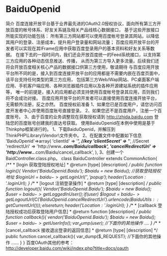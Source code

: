 # BaiduOpenid
简介
百度连接开放平台基于业界最先进的OAuth2.0授权协议，面向所有第三方开放百度的帐号体系、好友关系链及相关产品线核心数据接口，
基于这些开放接口所能实现的功能包括：
所有第三方网站都可以使用百度帐号登录其网站，以降低其用户的登录、注册成本，提升用户登录量和网站流量；
百度应用开放平台的开发者可以实现在其IFrame应用中获取百度登录用户的基本资料和好友关系等数据。
在接下去的一段时间内，我们还会开放百度统一的Feed系统接口，以支持第三方应用的各种动态信息推送、传播，
从而为第三方导入更多流量。后续我们还将会开放百度相关核心产品的数据接口供第三方使用，敬请期待
与百度应用开放平台所不同的是，接入到百度连接开放平台的应用都是不需要内嵌在百度页面中，该平台支持任何类型的第三方应用，
包括第三方Web/Wap网站、PC桌面客户端应用、手机客户端应用、各种浏览器插件应用以及各种开源建站系统的插件应用等，
唯一的前提是，接入的应用都必须支持使用百度帐号登录其应用，否则我们将不会成功对接。
百度应用开放平台的开发者可以直接使用百度连接开放平台，无需额外注册，反之亦然。
百度授权前准备
1、如果您已是百度用户，请您访问百度开发者中心并使用百度账号直接登录。
2、如果您还不是百度用户，注册一个百度账号。
3、由于百度的业务调整现在获取授权请到 http://zhida.baidu.com 登陆您的百度账号创建我的直达号获取。
使用BaiduOpenid在本例中使用是基于Thinkphp框架进行的。
1、下载BaiduOpenid，并解压到ThinkPHP\Library\Vendor\文件夹中。
2、在配置文件中配置如下信息
    'BaiduOpenid'=>array(
		  'clientId' => '***********************',             //key
		  'clientSecret' => '***********************',        //Secret
		  'redirectUri' => 'http://www.*****.com/Baidu/callback',
		  'cancelRedirectUri' => 'http://www..*****.com/Baidu/cancel_callback',
		),
3、创建一个BaidController.class.php。
    class BaiduController extends CommonAction{
    	/**
    	 * [login 获取登陆授权地址]
    	 * @return [type] [description]
    	 */
    	public function login(){
    		Vendor('BaiduOpenid.Baidu');
    		$baidu = new Baidu();
    		//获取登陆授权地址
    		$loginUrl = $baidu->getLoginUrl('', 'popup');
    		header('Location:'.$loginUrl);
    	}
    	/**
    	 * [logout 注销登录操作]
    	 * @return [type] [description]
    	 */
    	public function logout(){
    		Vendor('BaiduOpenid.Baidu');
    		$baidu = new Baidu();
    		$user = $baidu->getLoggedInUser();
    		if($user)
    			$logout = $baidu->getLogoutUrl(C('BaiduOpenid.cancelRedirectUri').urlencode(BaiduUtils::getCurrentUrl()));
    		else
    			return;
    		header('Location:'.$loginUrl);
    	}
    	/**
    	 * [callback 登陆授权成功后获取登陆用户信息]
    	 * @return function [description]
    	 */
    	public function callback(){
    		vendor('BaiduOpenid.Baidu');
    		$baidu = new Baidu();
    		$user = $baidu->getUserInfo();
    		var_dump($user);
    		//下面你的其他操作
    		....
  		}
  		/**
    	 * [cancel_callback 接收退出登录的返回信息]
    	 * @return [type] [description]
    	 */
    	public function cancel_callback(){
    		var_dump($_REQUEST);
    		//下面你的其他操作
    		......
    	}
   }
百度OAuth其他的参考：http://developer.baidu.com/wiki/index.php?title=docs/oauth